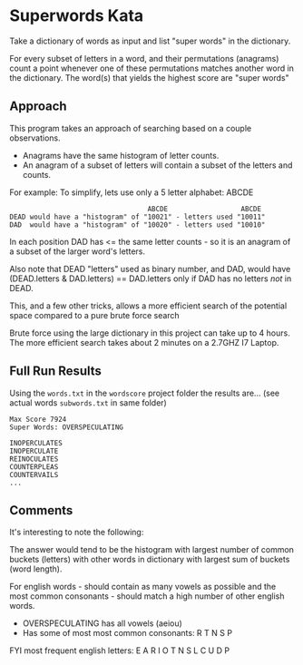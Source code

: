 # Superwords Kata

Take a dictionary of words as input and list "super words" in the dictionary.

For every subset of letters in a word, and their permutations (anagrams)
count a point whenever one of these permutations matches another word
in the dictionary. The word(s) that yields the highest score are "super words"

## Approach

This program takes an approach of searching based on a couple observations.

* Anagrams have the same histogram of letter counts.
* An anagram of a subset of letters will contain a subset of the letters and counts.

For example:
To simplify, lets use only a 5 letter alphabet: ABCDE 
```
                                  ABCDE                  ABCDE
DEAD would have a "histogram" of "10021" - letters used "10011" 
DAD  would have a "histogram" of "10020" - letters used "10010"
```
In each position DAD has <= the same letter counts - so it is an
anagram of a subset of the larger word's letters.

Also note that DEAD "letters" used as binary number, and
DAD, would have  (DEAD.letters & DAD.letters) == DAD.letters only
if DAD has no letters *not* in DEAD.

This, and a few other tricks, allows a more efficient search of the
potential space compared to a pure brute force search

Brute force using the large dictionary in this project can take up to
4 hours. The more efficient search takes about 2 minutes on 
a 2.7GHZ I7 Laptop.

## Full Run Results

Using the `words.txt` in the `wordscore` project folder the results are...
(see actual words `subwords.txt` in same folder)

```
Max Score 7924
Super Words: OVERSPECULATING

INOPERCULATES
INOPERCULATE
REINOCULATES
COUNTERPLEAS
COUNTERVAILS
...
```

## Comments

It's interesting to note the following:

The answer would tend to be the histogram with largest number of common buckets (letters) with other words in dictionary with largest sum of buckets (word length).
	
For english words - should contain as many vowels as possible and the most common consonants - should match a high number of other english words.

* OVERSPECULATING has all vowels (aeiou)
* Has some of most most common consonants: R T N S P

FYI most frequent english letters: E A R I O T N S L C U D P





